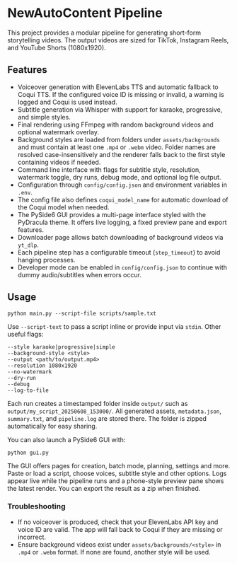 # NewAutoContent Pipeline

This project provides a modular pipeline for generating short-form storytelling videos. The output videos are sized for TikTok, Instagram Reels, and YouTube Shorts (1080x1920).

## Features
- Voiceover generation with ElevenLabs TTS and automatic fallback to Coqui TTS. If the configured voice ID is missing or invalid, a warning is logged and Coqui is used instead.
- Subtitle generation via Whisper with support for karaoke, progressive, and simple styles.
- Final rendering using FFmpeg with random background videos and optional watermark overlay.
- Background styles are loaded from folders under `assets/backgrounds` and must contain at least one `.mp4` or `.webm` video. Folder names are resolved case-insensitively and the renderer falls back to the first style containing videos if needed.
- Command line interface with flags for subtitle style, resolution, watermark toggle, dry runs, debug mode, and optional log file output.
- Configuration through `config/config.json` and environment variables in `.env`.
- The config file also defines `coqui_model_name` for automatic download of the
  Coqui model when needed.
- The PySide6 GUI provides a multi-page interface styled with the PyDracula theme. It offers live logging, a fixed preview pane and export features.
- Downloader page allows batch downloading of background videos via `yt_dlp`.
- Each pipeline step has a configurable timeout (`step_timeout`) to avoid hanging processes.
- Developer mode can be enabled in `config/config.json` to continue with dummy audio/subtitles when errors occur.

## Usage
```
python main.py --script-file scripts/sample.txt
```
Use `--script-text` to pass a script inline or provide input via `stdin`.
Other useful flags:
```
--style karaoke|progressive|simple
--background-style <style>
--output <path/to/output.mp4>
--resolution 1080x1920
--no-watermark
--dry-run
--debug
--log-to-file
```

Each run creates a timestamped folder inside `output/` such as
`output/my_script_20250608_153000/`.  All generated assets, `metadata.json`, `summary.txt`, and `pipeline.log`
are stored there.  The folder is zipped automatically for easy sharing.

You can also launch a PySide6 GUI with:
```
python gui.py
```
The GUI offers pages for creation, batch mode, planning, settings and more. Paste or load a script, choose voices, subtitle style and other options. Logs appear live while the pipeline runs and a phone-style preview pane shows the latest render. You can export the result as a zip when finished.

### Troubleshooting
- If no voiceover is produced, check that your ElevenLabs API key and voice ID are valid. The app will fall back to Coqui if they are missing or incorrect.
- Ensure background videos exist under `assets/backgrounds/<style>` in `.mp4` or `.webm` format. If none are found, another style will be used.
